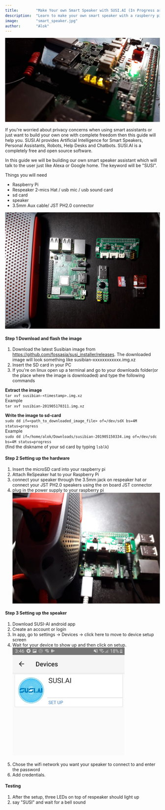 ```yaml
---
title:        "Make Your own Smart Speaker with SUSI.AI (In Progress article)"
description:  "Learn to make your own smart speaker with a raspberry pi"
image:        "smart_speaker.jpg"
author:       "Alok"
---
```


![susi.ai smart speaker](/assets/smart_speaker.jpg)

If you're worried about privacy concerns when using smart assistants or just want to build your own one with complete freedom then this guide will help you. SUSI.AI provides Artificial Intelligence for Smart Speakers, Personal Assistants, Robots, Help Desks and Chatbots. SUSI.AI is a completely free and open source software.

In this guide we will be building our own smart speaker assistant which will talk to the user just like Alexa or Google home. The keyword will be "SUSI".

Things you will need
- Raspberry Pi
- Respeaker 2-mics Hat / usb mic / usb sound card
- sd card
- speaker
- 3.5mm Aux cable/ JST PH2.0 connector

![components](/assets/components.jpeg)

#### Step 1 Download and flash the image
1. Download the latest Susibian image from https://github.com/fossasia/susi_installer/releases.
   The downloaded image will look something like susibian-xxxxxxxxxxxx.img.xz
2. Insert the SD card in your PC
3. If you're on linux open up a terminal and go to your downloads folder(or the place where the image is downloaded) and type the following commands


<b> Extract the image </b> <br>
`tar xvf susibian-<timestamp>.img.xz` <br>
Example <br>
`tar xvf susibian-201905170311.img.xz`

<b> Write the image to sd-card </b> <br>
`sudo dd if=<path_to_downloaded_image_file> of=/dev/sdX bs=4M status=progress`<br>
Example <br> `sudo dd if=/home/alok/Downloads/susibian-201905150334.img of=/dev/sdc bs=4M status=progress` <br>
(find the diskname of your sd card by typing `lsblk`)


#### Step 2 Setting up the hardware
1. Insert the microSD card into your raspberry pi  
2. Attach ReSpeaker hat to your Raspberry Pi
3. connect your speaker through the 3.5mm jack on respeaker hat or connect your JST PH2.0 speakers using the on board JST connector
4. plug in the power supply to your raspberry pi
![susi.ai smart speaker](/assets/speaker.jpeg)

#### Step 3 Setting up the speaker
1. Download SUSI-AI android app
2. Create an account or login
3. In app, go to settings -> Devices -> click here to move to device setup screen
4. Wait for your device to show up and then click on setup.
![susi.ai smart speaker](/assets/setup_android.png)<br><br>
5. Chose the wifi network you want your speaker to connect to and enter the password
6. Add credentials.

#### Testing
1. After the setup, three LEDs on top of respeaker should light up
2. say "SUSI" and wait for a bell sound
